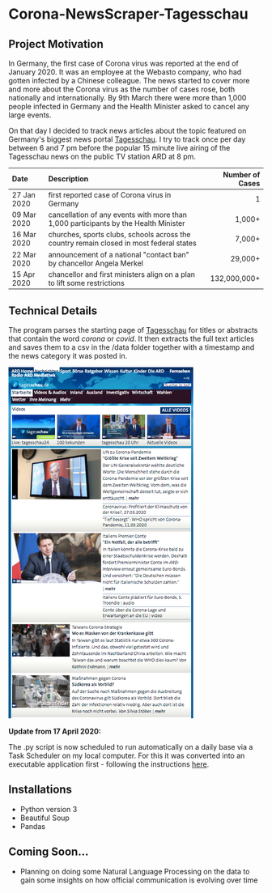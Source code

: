 # Corona-NewsScraper-Tagesschau
## Project Motivation
In Germany, the first case of Corona virus was reported at the end of January 2020. It was an employee at the Webasto company, who had gotten infected by a Chinese colleague. The news started to cover more and more about the Corona virus as the number of cases rose, both nationally and internationally. By 9th March there were more than 1,000 people infected in Germany and the Health Minister asked to cancel any large events. 

On that day I decided to track news articles about the topic featured on Germany's biggest news portal [Tagesschau](https://www.tagesschau.de/). I try to track once per day between 6 and 7 pm before the popular 15 minute live airing of the Tagesschau news on the public TV station ARD at 8 pm.

| Date | Description | Number of Cases |
| :--- | :--- | ---: |
| 27 Jan 2020 | first reported case of Corona virus in Germany | 1 |
| 09 Mar 2020 | cancellation of any events with more than 1,000 participants by the Health Minister | 1,000+ |
| 16 Mar 2020 | churches, sports clubs, schools across the country remain closed in most federal states | 7,000+ |
| 22 Mar 2020 | announcement of a national "contact ban" by chancellor Angela Merkel | 29,000+ |
| 15 Apr 2020 | chancellor and first ministers align on a plan to lift some restrictions | 132,000,000+ |


## Technical Details
The program parses the starting page of [Tagesschau](https://www.tagesschau.de/) for titles or abstracts that contain the word _corona_ or _covid_. It then extracts the full text articles and saves them to a csv in the /data folder together with a timestamp and the news category it was posted in.

![Alt text](/images/tagesschau_screenshot.png?raw=true "Title")

**Update from 17 April 2020:**

The .py script is now scheduled to run automatically on a daily base via a Task Scheduler on my local computer. For this it was converted into an executable application first - following the instructions [here](https://martechwithme.com/convert-python-script-app-windows-mac/).

## Installations
* Python version 3
* Beautiful Soup
* Pandas

## Coming Soon...
* Planning on doing some Natural Language Processing on the data to gain some insights on how official communication is evolving over time


